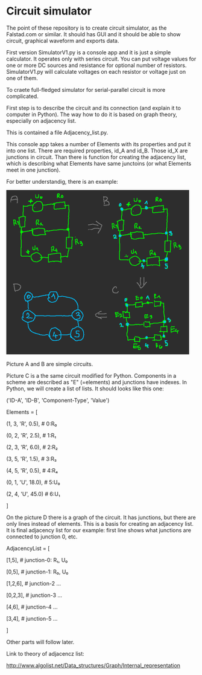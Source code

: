 # Circuit simulator

The point of these repository is to create circuit simulator, as the Falstad.com or similar. It should has GUI and it should be able to show circuit, graphical waveform and exports data.

First version SimulatorV1.py is a console app and it is just a simple calculator. It operates only with series circuit. You can put voltage values for one or more DC sources and resistance for optional number of resistors. SimulatorV1.py will calculate voltages on each resistor or voltage just on one of them.

To craete full-fledged  simulator for serial-parallel circuit is more complicated.

First step is to describe the circuit and its connection (and explain it to computer in Python). The way how to do it is based on graph theory, especially on adjacency list.

This is contained a file Adjacency_list.py. 

This console app takes a number of Elements with its properties and put it into one list. There are required properties, id_A and id_B. Those id_X are junctions in circuit. Than there is function for creating the adjacency list, which is describing what Elements have same junctoins (or what Elements meet in one junction).

For better understandig, there is an example:

![alt text](https://github.com/KattyKing/Circuit-simulator/blob/master/SchemaGraph.png)

Picture A and B are simple circuits. 

Picture C is a the same circuit modified for Python. Components in a scheme are described as "E" (=elements) and junctions have indexes. In Python, we will create a list of lists. It should looks like this one:

('ID-A', 'ID-B', 'Component-Type', 'Value')


Elements = [

(1, 3, 'R', 0.5),  # 0:R₀

(0, 2, 'R', 2.5),  # 1:R₁

(2, 3, 'R', 6.0),  # 2:R₂

(3, 5, 'R', 1.5),  # 3:R₃

(4, 5, 'R', 0.5),  # 4:R₄

(0, 1, 'U', 18.0), # 5:U₀

(2, 4, 'U', 45.0)  # 6:U₁

]

On the picture D there is a graph of the circuit.  It has junctions, but there are only lines instead of elements. This is a basis for creating an adjacency list. It is final adjacency list for our example: first line shows what junctions are connected to junction 0, etc. 

AdjacencyList = [

[1,5],   # junction-0: R₁, U₀

[0,5],   # junction-1: R₀, U₀

[1,2,6], # junction-2 ...

[0,2,3], # junction-3 ...

[4,6],   # junction-4 ...

[3,4],   # junction-5 ...

]

Other parts will follow later.


Link to theory of adjacencz list:

http://www.algolist.net/Data_structures/Graph/Internal_representation

